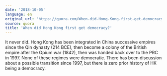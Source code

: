 ```yaml
---
date: '2018-10-05'
language: en
original_url: 'https://quora.com/When-did-Hong-Kong-first-get-democracy/answer/Clément-Renaud'
source: quora
title: 'When did Hong Kong first get democracy?'
---
```


It never did. Hong Kong has been integrated in China successive empires
since the Qin dynasty (214 BCE), then become a colony of the British
empire after the Opium war (1842), then was handed back over to the PRC
in 1997. None of these regimes were democratic. There has been
discussion about a possible transition since 1997, but there is zero
prior history of HK being a democracy.

